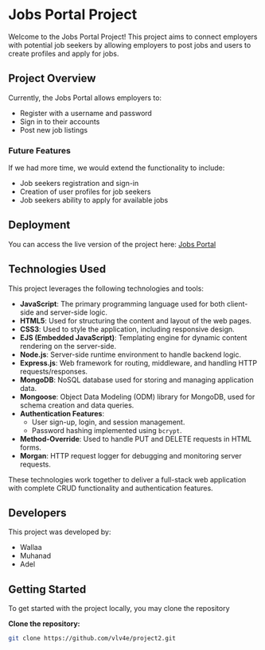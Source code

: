 # Jobs Portal Project

Welcome to the Jobs Portal Project! This project aims to connect employers with potential job seekers by allowing employers to post jobs and users to create profiles and apply for jobs.

## Project Overview

Currently, the Jobs Portal allows employers to:
- Register with a username and password
- Sign in to their accounts
- Post new job listings

### Future Features

If we had more time, we would extend the functionality to include:
- Job seekers registration and sign-in
- Creation of user profiles for job seekers
- Job seekers ability to apply for available jobs

## Deployment

You can access the live version of the project here: [Jobs Portal](https://project2-33ak.onrender.com)

## Technologies Used

This project leverages the following technologies and tools:

- **JavaScript**: The primary programming language used for both client-side and server-side logic.
- **HTML5**: Used for structuring the content and layout of the web pages.
- **CSS3**: Used to style the application, including responsive design.
- **EJS (Embedded JavaScript)**: Templating engine for dynamic content rendering on the server-side.
- **Node.js**: Server-side runtime environment to handle backend logic.
- **Express.js**: Web framework for routing, middleware, and handling HTTP requests/responses.
- **MongoDB**: NoSQL database used for storing and managing application data.
- **Mongoose**: Object Data Modeling (ODM) library for MongoDB, used for schema creation and data queries.
- **Authentication Features**:
  - User sign-up, login, and session management.
  - Password hashing implemented using `bcrypt`.
- **Method-Override**: Used to handle PUT and DELETE requests in HTML forms.
- **Morgan**: HTTP request logger for debugging and monitoring server requests.

These technologies work together to deliver a full-stack web application with complete CRUD functionality and authentication features.

## Developers

This project was developed by:
- Wallaa
- Muhanad
- Adel

## Getting Started

To get started with the project locally, you may clone the repository

**Clone the repository:**
   ```bash
   git clone https://github.com/vlv4e/project2.git
